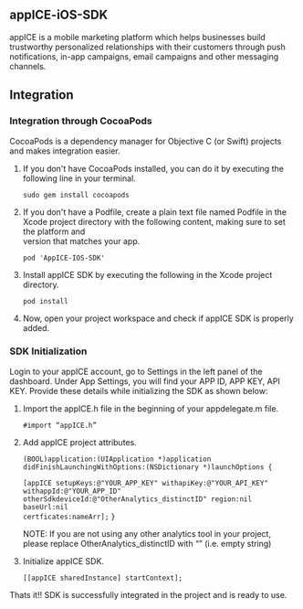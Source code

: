 ## appICE-iOS-SDK

appICE is a mobile marketing platform which helps businesses build trustworthy personalized relationships with their customers through push notifications, in-app campaigns, email campaigns and other messaging channels.

## Integration
### Integration through CocoaPods

CocoaPods is a dependency manager for Objective C (or Swift) projects and makes integration easier.
1. If you don't have CocoaPods installed, you can do it by executing the following line in your terminal.

   ```sudo gem install cocoapods```

2. If you don't have a Podfile, create a plain text file named Podfile in the Xcode project directory with the following content, making sure to set the platform and   
   version that matches your app.
   
   ```pod 'AppICE-IOS-SDK'```

3. Install appICE SDK by executing the following in the Xcode project directory.

   ```pod install```

4. Now, open your project workspace and check if appICE SDK is properly added.

### SDK Initialization

Login to your appICE account, go to Settings in the left panel of the dashboard. Under App Settings, you will find your APP ID, APP KEY, API KEY. Provide these details while initializing the SDK as shown below:
1. Import the appICE.h file in the beginning of your appdelegate.m file.

   ```#import “appICE.h”```

2. Add appICE project attributes.

   ```(BOOL)application:(UIApplication *)application didFinishLaunchingWithOptions:(NSDictionary *)launchOptions {```
  
   ```[appICE setupKeys:@"YOUR_APP_KEY" withapiKey:@"YOUR_API_KEY" withappId:@"YOUR_APP_ID" otherSdkdeviceId:@"OtherAnalytics_distinctID" region:nil baseUrl:nil```  
   ```certficates:nameArr];```
   ```}```
   
   NOTE: If you are not using any other analytics tool in your project, please replace OtherAnalytics_distinctID with “” (i.e. empty string)
   
3. Initialize appICE SDK.

   ```[[appICE sharedInstance] startContext];```
   
Thats it!! SDK is successfully integrated in the project and is ready to use.
